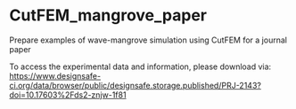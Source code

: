 # CutFEM_mangrove_paper
Prepare examples of wave-mangrove simulation using CutFEM for a journal paper  

To access the experimental data and information, please download via:  
https://www.designsafe-ci.org/data/browser/public/designsafe.storage.published/PRJ-2143?doi=10.17603%2Fds2-znjw-1f81  
